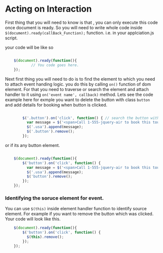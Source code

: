 # Acting on Interaction

First thing that you will need to know is that , you can only execute this code once document is ready. So you will need to write whole code inside  ` $(document).ready(callBack_Function);` function. i.e. in your applciation.js script.

your code will be like so

```javascript

	$(document).ready(function(){
			// You code goes here.
	});

```


Next first thing you will need to do is to find the element to which you need to attach event handing logic. you do this by calling `on()` function of dom element. For that you need to traverse or search the element and attach handler to it using `on('event name', callback)` method. Lets see the code example here for exmple you want to delete the button with class `button` and  add details for booking when button is clicked. 

```javascript

		$('.button').on('click', function() { // search the button with class , on click add handler function.
		  var message = $('<span>Call 1-555-jquery-air to book this tour</span>');
		  $('.usa').append(message);
		  $('.button').remove();
		});
```

or if its any button element.
```javascript

	$(document).ready(function(){
		$('button').on('click', function() {
		  var message = $('<span>Call 1-555-jquery-air to book this tour</span>');
		  $('.usa').append(message);
		  $('button').remove();
		});
	});
```




### Identifying the soruce element for event.
You can use `$(this)` inside element handler function to identify source element. For example if you want to remove the button which was clicked. Your code will look like this.

```javascript
	$(document).ready(function(){
		$('button').on('click', function() {
		  $(this).remove();
		});
	});
```




